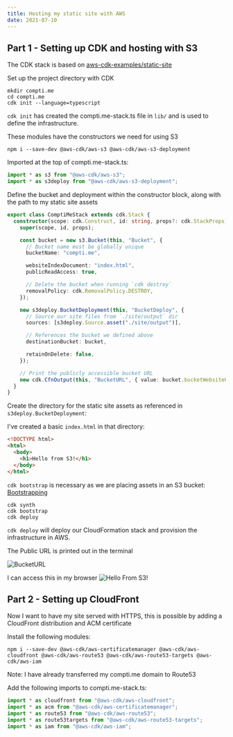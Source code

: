 ```yaml
---
title: Hosting my static site with AWS
date: 2021-07-10
---
```


## Part 1 - Setting up CDK and hosting with S3

The CDK stack is based on [aws-cdk-examples/static-site](https://github.com/aws-samples/aws-cdk-examples/blob/master/typescript/static-site/static-site.ts)

Set up the project directory with CDK

```shell
mkdir compti.me
cd compti.me
cdk init --language=typescript
```

`cdk init` has created the compti.me-stack.ts file in `lib/` and is used to
define the infrastructure.

These modules have the constructors we need for using S3

```shell
npm i --save-dev @aws-cdk/aws-s3 @aws-cdk/aws-s3-deployment
```

Imported at the top of compti.me-stack.ts:

```ts
import * as s3 from "@aws-cdk/aws-s3";
import * as s3deploy from "@aws-cdk/aws-s3-deployment";
```

Define the bucket and deployment within the constructor block, along with the path
to my static site assets

```ts
export class ComptiMeStack extends cdk.Stack {
  constructor(scope: cdk.Construct, id: string, props?: cdk.StackProps) {
    super(scope, id, props);

    const bucket = new s3.Bucket(this, "Bucket", {
      // Bucket name must be globally unique
      bucketName: "compti.me",

      websiteIndexDocument: "index.html",
      publicReadAccess: true,

      // Delete the bucket when running `cdk destroy`
      removalPolicy: cdk.RemovalPolicy.DESTROY,
    });

    new s3deploy.BucketDeployment(this, "BucketDeploy", {
      // Source our site files from `./site/output` dir
      sources: [s3deploy.Source.asset("./site/output")],

      // References the bucket we defined above
      destinationBucket: bucket,

      retainOnDelete: false,
    });

    // Print the publicly accessible bucket URL
    new cdk.CfnOutput(this, "BucketURL", { value: bucket.bucketWebsiteUrl });
  }
}
```

Create the directory for the static site assets as referenced in `s3deploy.BucketDeployment`:

I've created a basic `index.html` in that directory:

```html
<!DOCTYPE html>
<html>
  <body>
    <h1>Hello from S3!</h1>
  </body>
</html>
```

`cdk bootstrap` is necessary as we are placing assets in an S3 bucket: [Bootstrapping](https://docs.aws.amazon.com/cdk/latest/guide/bootstrapping.html)

```shell
cdk synth
cdk bootstrap
cdk deploy
```

`cdk deploy` will deploy our CloudFormation stack and provision the infrastructure
in AWS.

The Public URL is printed out in the terminal

![BucketURL](/assets/images/bucket-url.png)

I can access this in my browser
![Hello From S3!](/assets/images/hello-from-s3.png)

## Part 2 - Setting up CloudFront

Now I want to have my site served with HTTPS, this is possible by adding a CloudFront
distribution and ACM certificate

Install the following modules:

```shell
npm i --save-dev @aws-cdk/aws-certificatemanager @aws-cdk/aws-cloudfront @aws-cdk/aws-route53 @aws-cdk/aws-route53-targets @aws-cdk/aws-iam
```

Note: I have already transferred my compti.me domain to Route53

Add the following imports to compti.me-stack.ts:

```ts
import * as cloudfront from "@aws-cdk/aws-cloudfront";
import * as acm from "@aws-cdk/aws-certificatemanager";
import * as route53 from "@aws-cdk/aws-route53";
import * as route53targets from "@aws-cdk/aws-route53-targets";
import * as iam from "@aws-cdk/aws-iam";
```
